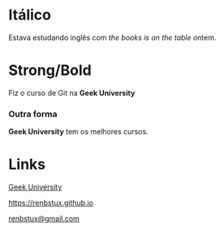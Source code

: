# Itálico

Estava estudando inglês com _the books is on the table_ ontem.

# Strong/Bold

Fiz o curso de Git na **Geek University**

### Outra forma
__Geek University__ tem os melhores cursos.

# Links

[Geek University](https://www.geekuniversity.com.br "Website da Geek University")

<https://renbstux.github.io>

<renbstux@gmail.com>

